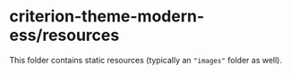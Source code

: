 # criterion-theme-modern-ess/resources

This folder contains static resources (typically an `"images"` folder as well).
